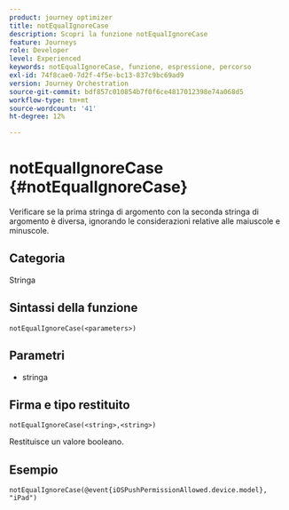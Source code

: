 ```yaml
---
product: journey optimizer
title: notEqualIgnoreCase
description: Scopri la funzione notEqualIgnoreCase
feature: Journeys
role: Developer
level: Experienced
keywords: notEqualIgnoreCase, funzione, espressione, percorso
exl-id: 74f8cae0-7d2f-4f5e-bc13-837c9bc69ad9
version: Journey Orchestration
source-git-commit: bdf857c010854b7f0f6ce4817012398e74a068d5
workflow-type: tm+mt
source-wordcount: '41'
ht-degree: 12%

---
```


# notEqualIgnoreCase {#notEqualIgnoreCase}

Verificare se la prima stringa di argomento con la seconda stringa di argomento è diversa, ignorando le considerazioni relative alle maiuscole e minuscole.

## Categoria

Stringa

## Sintassi della funzione

`notEqualIgnoreCase(<parameters>)`

## Parametri

* stringa

## Firma e tipo restituito

`notEqualIgnoreCase(<string>,<string>)`

Restituisce un valore booleano.

## Esempio

`notEqualIgnoreCase(@event{iOSPushPermissionAllowed.device.model}, "iPad")`
